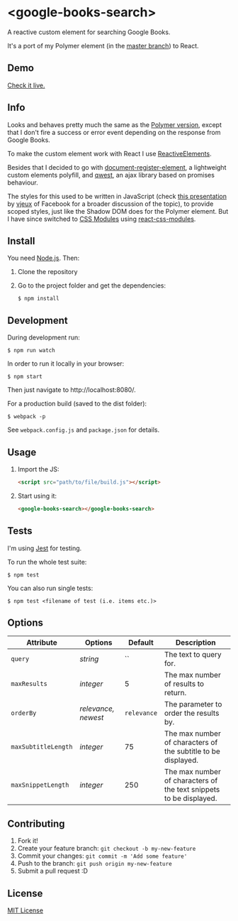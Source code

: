 # &lt;google-books-search&gt;

A reactive custom element for searching Google Books.

It's a port of my Polymer element (in the [master branch](https://github.com/codejet/google-books-search)) to React.

## Demo

[Check it live.](http://codejet.github.io/google-books-search/reactive-element/)


## Info

Looks and behaves pretty much the same as the [Polymer version](https://github.com/codejet/google-books-search), except that I don't fire a success or error event depending on the response from Google Books.

To make the custom element work with React I use [ReactiveElements](https://github.com/PixelsCommander/ReactiveElements).

Besides that I decided to go with [document-register-element](https://github.com/WebReflection/document-register-element), a lightweight custom elements polyfill, and [qwest](https://github.com/pyrsmk/qwest), an ajax library based on promises behaviour.

The styles for this used to be written in JavaScript (check [this presentation](https://speakerdeck.com/vjeux/react-css-in-js) by [vjeux](https://github.com/vjeux) of Facebook for a broader discussion of the topic), to provide scoped styles, just like the Shadow DOM does for the Polymer element. But I have since switched to [CSS Modules](https://github.com/css-modules/css-modules) using [react-css-modules](https://github.com/gajus/react-css-modules).

## Install

You need [Node.js](http://nodejs.org/). Then:

1. Clone the repository
2. Go to the project folder and get the dependencies:

    ```
    $ npm install
    ```

## Development

During development run:

```
$ npm run watch
```

In order to run it locally in your browser:

```
$ npm start
```

Then just navigate to http://localhost:8080/.

For a production build (saved to the dist folder):

```
$ webpack -p
```

See `webpack.config.js` and `package.json` for details.

## Usage

1. Import the JS:

    ```html
    <script src="path/to/file/build.js"></script>
    ```

2. Start using it:

    ```html
    <google-books-search></google-books-search>
    ```


## Tests

I'm using [Jest](https://facebook.github.io/jest/) for testing.

To run the whole test suite:

```
$ npm test
```

You can also run single tests:

```
$ npm test <filename of test (i.e. items etc.)>
```

## Options

Attribute     | Options              | Default      | Description
---           | ---                  | ---          | ---
`query`       | *string*             | ``           | The text to query for.
`maxResults`  | *integer*             | 5            | The max number of results to return.
`orderBy`     | *relevance, newest*  | `relevance`  | The parameter to order the results by.
`maxSubtitleLength`     | *integer* | 75  | The max number of characters of the subtitle to be displayed.
`maxSnippetLength`     | *integer*  | 250  | The max number of characters of the text snippets to be displayed.

## Contributing

1. Fork it!
2. Create your feature branch: `git checkout -b my-new-feature`
3. Commit your changes: `git commit -m 'Add some feature'`
4. Push to the branch: `git push origin my-new-feature`
5. Submit a pull request :D

## License

[MIT License](http://opensource.org/licenses/MIT)
